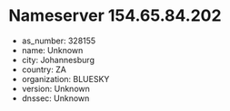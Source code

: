 # Nameserver 154.65.84.202

* as_number: 328155
* name: Unknown
* city: Johannesburg
* country: ZA
* organization: BLUESKY
* version: Unknown
* dnssec: Unknown
